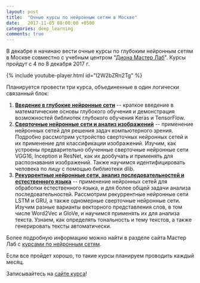 ```yaml
---
layout: post
title:  "Очные курсы по нейронным сетям в Москве"
date:   2017-11-05 08:00:00 +0500
categories: deep_learning
comments: true
---
```

В декабре я начинаю вести очные курсы по глубоким нейронным сетям в Москве совместно с учебным центром "[Диона Мастер Лаб](http://www.masterlab.ru/)". Курсы пройдут с 4 по 8 декабря 2017 г. 

{% include youtube-player.html id="l2W2bZRn2Tg" %}

Планируется провести три курса, объединенные в один логически связанный блок:

1. [**Введение в глубокие нейронные сети**](http://www.masterlab.ru/course/NVD/6123.html) -- краткое введение в математические основы глубокого обучения и демонстрация возможностей библиотек глубокого обучения Keras и TensorFlow.
2. [**Сверточные нейронные сети и анализ изображений**](http://www.masterlab.ru/course/NVD/6124.html) -- применение нейронных сетей для решения задач компьютерного зрения. Подробно рассмотрим устройство сверточных нейронных сетей и их применение для классификации изображений. Изучим, как устроены предварительно обученные сверточные нейронные сети VGG16, Inception и ResNet, как их дообучать и применять для распознавания изображений. Также научимся идентифицировать человека по лицу с помощью библиотеки dlib.
3. [**Рекуррентные нейронные сети, анализ последовательностей и естественного языка**](http://www.masterlab.ru/course/NVD/6125.html) -- применение нейронных сетей для обработки естественного языка, и для более общей задачи анализа последовательностей. Рассмотрим рекуррентные нейронные сети LSTM и GRU, а также одномерные сверточные нейронные сети. Изучим разные варианты векторного представления слов, в том числе Word2Vec и GloVe, и научимся применять их для анализа текста. Узнаем, как определять тональность и тему текстов, а также генерировать тексты автоматически. 

Более подробную информацию можно найти в разделе сайта Мастер Лаб с [курсами по нейронным сетям](http://www.masterlab.ru/course/NVD/).

Если все пройдет хорошо, то такие курсы планируем проводить каждый месяц.

Записывайтесь на [сайте курса](http://www.masterlab.ru/course/NVD/6143.html)!



